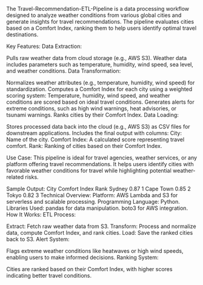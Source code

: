 The Travel-Recommendation-ETL-Pipeline is a data processing workflow designed to analyze weather conditions from various global cities and generate insights for travel recommendations. The pipeline evaluates cities based on a Comfort Index, ranking them to help users identify optimal travel destinations.

Key Features:
Data Extraction:

Pulls raw weather data from cloud storage (e.g., AWS S3).
Weather data includes parameters such as temperature, humidity, wind speed, sea level, and weather conditions.
Data Transformation:

Normalizes weather attributes (e.g., temperature, humidity, wind speed) for standardization.
Computes a Comfort Index for each city using a weighted scoring system:
Temperature, humidity, wind speed, and weather conditions are scored based on ideal travel conditions.
Generates alerts for extreme conditions, such as high wind warnings, heat advisories, or tsunami warnings.
Ranks cities by their Comfort Index.
Data Loading:

Stores processed data back into the cloud (e.g., AWS S3) as CSV files for downstream applications.
Includes the final output with columns:
City: Name of the city.
Comfort Index: A calculated score representing travel comfort.
Rank: Ranking of cities based on their Comfort Index.

Use Case:
This pipeline is ideal for travel agencies, weather services, or any platform offering travel recommendations. It helps users identify cities with favorable weather conditions for travel while highlighting potential weather-related risks.

Sample Output:
City	Comfort Index	Rank
Sydney	0.87	1
Cape Town	0.85	2
Tokyo	0.82	3
Technical Overview:
Platform: AWS Lambda and S3 for serverless and scalable processing.
Programming Language: Python.
Libraries Used:
pandas for data manipulation.
boto3 for AWS integration.
How It Works:
ETL Process:

Extract: Fetch raw weather data from S3.
Transform: Process and normalize data, compute Comfort Index, and rank cities.
Load: Save the ranked cities back to S3.
Alert System:

Flags extreme weather conditions like heatwaves or high wind speeds, enabling users to make informed decisions.
Ranking System:

Cities are ranked based on their Comfort Index, with higher scores indicating better travel conditions.
